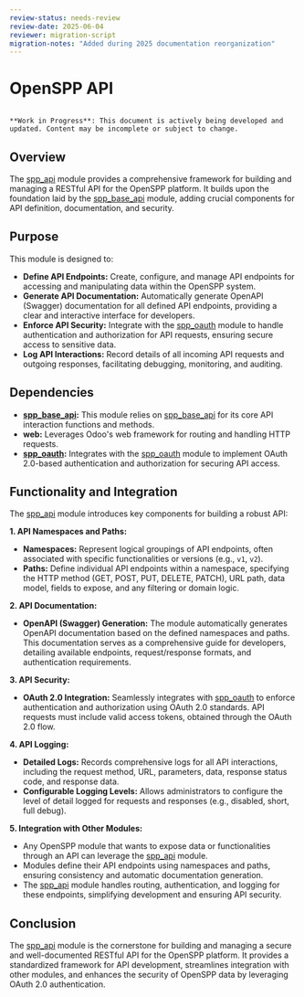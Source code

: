 ```yaml
---
review-status: needs-review
review-date: 2025-06-04
reviewer: migration-script
migration-notes: "Added during 2025 documentation reorganization"
---
```


# OpenSPP API

```{warning}

**Work in Progress**: This document is actively being developed and updated. Content may be incomplete or subject to change.
```

## Overview

The [spp_api](spp_api) module provides a comprehensive framework for building and managing a RESTful API for the OpenSPP platform. It builds upon the foundation laid by the [spp_base_api](spp_base_api) module, adding crucial components for API definition, documentation, and security. 

## Purpose

This module is designed to:

- **Define API Endpoints:** Create, configure, and manage API endpoints for accessing and manipulating data within the OpenSPP system.
- **Generate API Documentation:** Automatically generate OpenAPI (Swagger) documentation for all defined API endpoints, providing a clear and interactive interface for developers.
- **Enforce API Security:** Integrate with the [spp_oauth](spp_oauth) module to handle authentication and authorization for API requests, ensuring secure access to sensitive data.
- **Log API Interactions:** Record details of all incoming API requests and outgoing responses, facilitating debugging, monitoring, and auditing.

## Dependencies

- **[spp_base_api](spp_base_api):** This module relies on [spp_base_api](spp_base_api) for its core API interaction functions and methods.
- **web:** Leverages Odoo's web framework for routing and handling HTTP requests.
- **[spp_oauth](spp_oauth):** Integrates with the [spp_oauth](spp_oauth) module to implement OAuth 2.0-based authentication and authorization for securing API access.

## Functionality and Integration

The [spp_api](spp_api) module introduces key components for building a robust API:

**1. API Namespaces and Paths:**

- **Namespaces:**  Represent logical groupings of API endpoints, often associated with specific functionalities or versions (e.g., `v1`, `v2`).
- **Paths:** Define individual API endpoints within a namespace, specifying the HTTP method (GET, POST, PUT, DELETE, PATCH), URL path, data model, fields to expose, and any filtering or domain logic.

**2. API Documentation:**

- **OpenAPI (Swagger) Generation:** The module automatically generates OpenAPI documentation based on the defined namespaces and paths. This documentation serves as a comprehensive guide for developers, detailing available endpoints, request/response formats, and authentication requirements.

**3. API Security:**

- **OAuth 2.0 Integration:**  Seamlessly integrates with [spp_oauth](spp_oauth) to enforce authentication and authorization using OAuth 2.0 standards. API requests must include valid access tokens, obtained through the OAuth 2.0 flow. 

**4. API Logging:**

- **Detailed Logs:**  Records comprehensive logs for all API interactions, including the request method, URL, parameters, data, response status code, and response data.
- **Configurable Logging Levels:**  Allows administrators to configure the level of detail logged for requests and responses (e.g., disabled, short, full debug).

**5. Integration with Other Modules:**

- Any OpenSPP module that wants to expose data or functionalities through an API can leverage the [spp_api](spp_api) module.
- Modules define their API endpoints using namespaces and paths, ensuring consistency and automatic documentation generation.
- The [spp_api](spp_api) module handles routing, authentication, and logging for these endpoints, simplifying development and ensuring API security.

## Conclusion

The [spp_api](spp_api) module is the cornerstone for building and managing a secure and well-documented RESTful API for the OpenSPP platform. It provides a standardized framework for API development, streamlines integration with other modules, and enhances the security of OpenSPP data by leveraging OAuth 2.0 authentication. 
